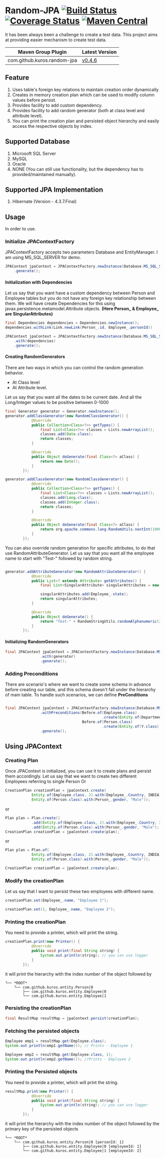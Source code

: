 # Random-JPA [![Build Status](https://travis-ci.org/kuros/random-jpa.svg?branch=master)](https://travis-ci.org/kuros/random-jpa) [![Coverage Status](https://coveralls.io/repos/kuros/random-jpa/badge.svg?branch=master&service=github)](https://coveralls.io/github/kuros/random-jpa?branch=master)  [![Maven Central](https://maven-badges.herokuapp.com/maven-central/com.github.kuros/random-jpa/badge.svg)](http://search.maven.org/#search|ga|1|random-jpa)
It has been always been a challenge to create a test data. This project aims at providing easier mechanism to create test data.

Maven Group Plugin | Latest Version
------------------ | ---------------
com.github.kuros.random-jpa | [v0.4.6](https://github.com/kuros/random-jpa/releases)

## Feature
1. Uses table's foreign key relations to maintain creation order dynamically
2. Creates in memory creation plan which can be used to modify column values before persist.
3. Provides facility to add custom dependency.
4. Provides facility to add random generator (both at class level and attribute level).
5. You can print the creation plan and persisted object hierarchy and easily access the respective objects by index.

## Supported Database
1. Microsoft SQL Server
2. MySQL
3. Oracle
4. NONE (You can still use functionality, but the dependency has to provided/maintained manually).

## Supported JPA Implementation
1. Hibernate (Version - 4.3.7.Final)

## Usage
In order to use.
### Initialize JPAContextFactory
JPAContextFactory accepts two parameters Database and EntityManager. I am using MS_SQL_SERVER for demo.
```java
JPAContext jpaContext = JPAContextFactory.newInstance(Database.MS_SQL_SERVER, entityManager)
    .generate();
```
#### Initialization with Dependencies
Let us say that you want have a custom dependency between Person and Employee tables but you do not have any foreign key relationship between them.
We will have create Dependencies for this using javax.persistence.metamodel.Attribute objects.
**(Here Person_ & Employee_ are SingularAttributes)**
```java
final Dependencies dependencies = Dependencies.newInstance();
dependencies.withLink(Link.newLink(Person_.id, Employee_.personId))

JPAContext jpaContext = JPAContextFactory.newInstance(Database.MS_SQL_SERVER, entityManager)
    .with(dependencies)
    .generate();
```

#### Creating RandomGenerators
There are two ways in which you can control the random generation behavior.
* At Class level
* At Attribute level.

Let us say that you want all the dates to be current date. And all the Long/Integer values to be positive between 0-1000
```java
final Generator generator = Generator.newInstance();
generator.addClassGenerator(new RandomClassGenerator() {
            @Override
            public Collection<Class<?>> getTypes() {
                final List<Class<?>> classes = Lists.newArrayList();
                classes.add(Date.class);
                return classes;
            }

            @Override
            public Object doGenerate(final Class<?> aClass) {
                return new Date();
            }
        });

generator.addClassGenerator(new RandomClassGenerator() {
            @Override
            public Collection<Class<?>> getTypes() {
                final List<Class<?>> classes = Lists.newArrayList();
                classes.add(Long.class);
                classes.add(Integer.class);
                return classes;
            }

            @Override
            public Object doGenerate(final Class<?> aClass) {
                return org.apache.commons.lang.RandomUtils.nextInt(1000);
            }
        });
```
You can also override random generation for specific attributes, to do that use RandomAttributeGenerator.
Let us say that you want all the employee name to start with "Test-" followed by random string.
```java

generator.addAttributeGenerator(new RandomAttributeGenerator() {
            @Override
            public List<? extends Attribute> getAttributes() {
                final List<SingularAttribute> singularAttributes = new ArrayList<SingularAttribute>();

                singularAttributes.add(Employee_.state);
                return singularAttributes;
            }

            @Override
            public Object doGenerate() {
                return "Test-" + RandomStringUtils.randomAlphanumeric(2);
            }
        });

```

#### Initializing RandomGenerators
```java
final JPAContext jpaContext = JPAContextFactory.newInstance(Database.MS_SQL_SERVER, entityManager)
                .with(generator)
                .generate();
```

### Adding Preconditions
There are scenario's where we want to create some schema in advance before creating our table, and this schema doesn't fall under the hierarchy of main table.
To handle such scenarios, we can define **PreConditions**
```java

final JPAContext jpaContext = JPAContextFactory.newInstance(Database.MS_SQL_SERVER, entityManager)
                .withPreconditions(Before.of(Employee.class)
                                            .create(Entity.of(Department.class), Entity.of(XXX.class)),
                                   Before.of(Person.class)
                                            .create(Entity.of(Y.class), Entity.of(Z.class)))
                .generate();

```

## Using JPAContext
### Creating Plan
Once JPAContext is initialized, you can use it to create plans and persist them accordingly.
Let us say that we want to create two different Employees referring to single Person
Or
```java
CreationPlan creationPlan = jpaContext.create(
            Entity.of(Employee.class, 2).with(Employee_.Country, INDIA),
            Entity.of(Person.class).with(Person_.gender, "Male"));
```
or
```java
Plan plan = Plan.create()
            .add(Entity.of(Employee.class, 2).with(Employee_.Country, INDIA))
            .add(Entity.of(Person.class).with(Person_.gender, "Male");
CreationPlan creationPlan = jpaContext.create(plan);
```
or
```java
Plan plan = Plan.of(
            Entity.of(Employee.class, 2).with(Employee_.Country, INDIA),
            Entity.of(Person.class).with(Person_.gender, "Male"));

CreationPlan creationPlan = jpaContext.create(plan);
```

### Modify the creationPlan
Let us say that I want to persist these two employees with different name.
```java
creationPlan.set(Employee_.name, "Employee 1");

creationPlan.set(1, Employee_.name, "Employee 2");
```

### Printing the creationPlan
You need to provide a printer, which will print the string.
```java
creationPlan.print(new Printer() {
            @Override
            public void print(final String string) {
                System.out.println(string); // you can use logger
            }
        });
```

it will print the hierarchy with the index number of the object followed by
```
└── *ROOT*
    └── com.github.kuros.entity.Person|0
        ├── com.github.kuros.entity.Employee|0
        └── com.github.kuros.entity.Employee|1
```

### Persisting the creationPlan
```java
final ResultMap resultMap = jpaContext.persist(creationPlan);
```

### Fetching the persisted objects
```java
Employee emp1 = resultMap.get(Employee.class);
System.out.println(emp1.getName()); // Prints - Employee 1

Employee emp2 = resultMap.get(Employee.class, 1);
System.out.println(emp2.getName()); //Prints - Employee 2
```
### Printing the Persisted objects
You need to provide a printer, which will print the string.
```java
resultMap.print(new Printer() {
            @Override
            public void print(final String string) {
                System.out.println(string); // you can use logger
            }
        });
```
it will print the hierarchy with the index number of the object followed by the primary key of the persisted objects
```
└── *ROOT*
    └── com.github.kuros.entity.Person|0 [personId: 1]
        ├── com.github.kuros.entity.Employee|0 [employeeId: 1]
        └── com.github.kuros.entity.Employee|1 [employeeId: 2]
```
